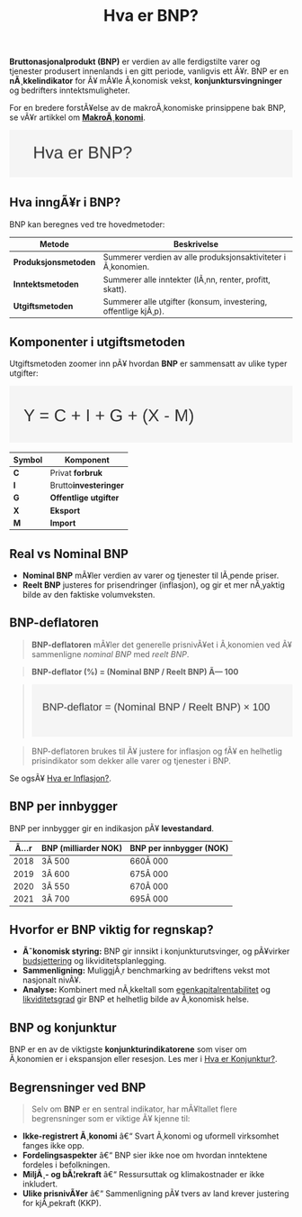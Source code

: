 ﻿---
title: "Hva er BNP?"
meta_title: "Hva er BNP?"
meta_description: '**Bruttonasjonalprodukt (BNP)** er verdien av alle ferdigstilte varer og tjenester produsert innenlands i en gitt periode, vanligvis ett Ã¥r. BNP er en **nÃ¸kke...'
slug: hva-er-bnp
type: blog
layout: pages/single
---

**Bruttonasjonalprodukt (BNP)** er verdien av alle ferdigstilte varer og tjenester produsert innenlands i en gitt periode, vanligvis ett Ã¥r. BNP er en **nÃ¸kkelindikator** for Ã¥ mÃ¥le Ã¸konomisk vekst, **konjunktursvingninger** og bedrifters inntektsmuligheter.

For en bredere forstÃ¥else av de makroÃ¸konomiske prinsippene bak BNP, se vÃ¥r artikkel om **[MakroÃ¸konomi](/blogs/regnskap/makrookonomi "MakroÃ¸konomi: Prinsipper og Betydning for Norsk Regnskap")**.

![Hva er BNP?](hva-er-bnp-image.svg)

## Hva inngÃ¥r i BNP?

BNP kan beregnes ved tre hovedmetoder:

| Metode                | Beskrivelse                                                  |
|-----------------------|--------------------------------------------------------------|
| **Produksjonsmetoden**| Summerer verdien av alle produksjonsaktiviteter i Ã¸konomien. |
| **Inntektsmetoden**   | Summerer alle inntekter (lÃ¸nn, renter, profitt, skatt).      |
| **Utgiftsmetoden**    | Summerer alle utgifter (konsum, investering, offentlige kjÃ¸p).|

## Komponenter i utgiftsmetoden

Utgiftsmetoden zoomer inn pÃ¥ hvordan **BNP** er sammensatt av ulike typer utgifter:

![BNP-formel](bnp-formel.svg)

| Symbol | Komponent                              |
|--------|----------------------------------------|
| **C**  | Privat **forbruk**                    |
| **I**  | Brutto**investeringer**                |
| **G**  | **Offentlige utgifter**                |
| **X**  | **Eksport**                            |
| **M**  | **Import**                            |

## Real vs Nominal BNP

- **Nominal BNP** mÃ¥ler verdien av varer og tjenester til lÃ¸pende priser.
- **Reelt BNP** justeres for prisendringer (inflasjon), og gir et mer nÃ¸yaktig bilde av den faktiske volumveksten.

## BNP-deflatoren

> **BNP-deflatoren** mÃ¥ler det generelle prisnivÃ¥et i Ã¸konomien ved Ã¥ sammenligne *nominal BNP* med *reelt BNP*.

> **BNP-deflator (%) = (Nominal BNP / Reelt BNP) Ã— 100**

> ![BNP-deflator Formel](bnp-deflator-formel.svg)

> BNP-deflatoren brukes til Ã¥ justere for inflasjon og fÃ¥ en helhetlig prisindikator som dekker alle varer og tjenester i BNP.

Se ogsÃ¥ [Hva er Inflasjon?](/blogs/regnskap/hva-er-inflasjon "Hva er Inflasjon? PÃ¥virkning pÃ¥ Regnskap og Ã˜konomisk Planlegging").

## BNP per innbygger

BNP per innbygger gir en indikasjon pÃ¥ **levestandard**.

| Ã…r    | BNP (milliarder NOK) | BNP per innbygger (NOK) |
|-------|----------------------|--------------------------|
| 2018  | 3Â 500                | 660Â 000                  |
| 2019  | 3Â 600                | 675Â 000                  |
| 2020  | 3Â 550                | 670Â 000                  |
| 2021  | 3Â 700                | 695Â 000                  |

## Hvorfor er BNP viktig for regnskap?

- **Ã˜konomisk styring:** BNP gir innsikt i konjunkturutsvinger, og pÃ¥virker [budsjettering](/blogs/regnskap/hva-er-budsjettering "Hva er Budsjettering? Komplett Guide til Budsjettplanlegging og Ã˜konomisk Styring") og likviditetsplanlegging.
- **Sammenligning:** MuliggjÃ¸r benchmarking av bedriftens vekst mot nasjonalt nivÃ¥.
- **Analyse:** Kombinert med nÃ¸kkeltall som [egenkapitalrentabilitet](/blogs/regnskap/hva-er-egenkapitalrentabilitet "Hva er Egenkapitalrentabilitet? Beregning og Analyse") og [likviditetsgrad](/blogs/regnskap/hva-er-likviditetsgrad "Hva er Likviditetsgrad? Analyse av Likviditet") gir BNP et helhetlig bilde av Ã¸konomisk helse.

## BNP og konjunktur

BNP er en av de viktigste **konjunkturindikatorene** som viser om Ã¸konomien er i ekspansjon eller resesjon. Les mer i [Hva er Konjunktur?](/blogs/regnskap/hva-er-konjunktur "Hva er Konjunktur? ForstÃ¥ Ã˜konomiske Sykluser og Regnskapsmessige Konsekvenser").

## Begrensninger ved BNP

> Selv om **BNP** er en sentral indikator, har mÃ¥ltallet flere begrensninger som er viktige Ã¥ kjenne til:

* **Ikke-registrert Ã¸konomi** â€“ Svart Ã¸konomi og uformell virksomhet fanges ikke opp.
* **Fordelingsaspekter** â€“ BNP sier ikke noe om hvordan inntektene fordeles i befolkningen.
* **MiljÃ¸- og bÃ¦rekraft** â€“ Ressursuttak og klimakostnader er ikke inkludert.
* **Ulike prisnivÃ¥er** â€“ Sammenligning pÃ¥ tvers av land krever justering for kjÃ¸pekraft (KKP).
